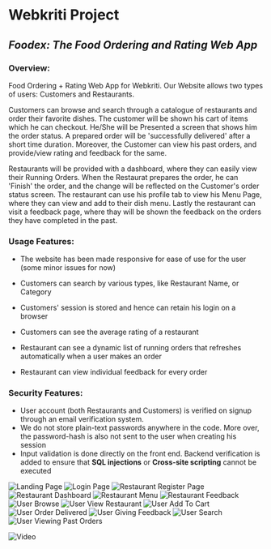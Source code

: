 # Webkriti Project
## *Foodex: The Food Ordering and Rating Web App*

### Overview:
Food Ordering + Rating Web App for Webkriti. Our Website allows two types of users: Customers and Restaurants.

Customers can browse and search through a catalogue of restaurants and order their favorite dishes. The customer will be shown his cart of items which he can checkout. He/She will be Presented a screen that shows him the order status. A prepared order will be 'successfully delivered' after a short time duration. Moreover, the Customer can view his past orders, and provide/view rating and feedback for the same.

Restaurants will be provided with a dashboard, where they can easily view their Running Orders. When the Restaurat prepares the order, he can 'Finish' the order, and the change will be reflected on the Customer's order status screen. The restaurant can use his profile tab to view his Menu Page, where they can view and add to their dish menu. Lastly the restaurant can visit a feedback page, where thay will be shown the feedback on the orders they have completed in the past.

### Usage Features:
* The website has been made responsive for ease of use for the user (some minor issues for now)

* Customers can search by various types, like Restaurant Name, or Category
* Customers' session is stored and hence can retain his login on a browser
* Customers can see the average rating of a restaurant

* Restaurant can see a dynamic list of running orders that refreshes automatically when a user makes an order
* Restaurant can view individual feedback for every order

### Security Features:
* User account (both Restaurants and Customers) is verified on signup through an email verification system.
* We do not store plain-text passwords anywhere in the code. More over, the password-hash is also not sent to the user when creating his session
* Input validation is done directly on the front end. Backend verification is added to ensure that **SQL injections** or **Cross-site scripting** cannot be executed

![Landing Page](https://photos.google.com/photo/AF1QipNAKQ9FHifGHS4dydJ4hTuw5SIPsgj0R4qqhy7Z)
![Login Page](https://photos.google.com/photo/AF1QipO67BcXAkfW1PcS_tu40uSqnTogAw5K2MXpKUcV)
![Restaurant Register Page](https://photos.google.com/photo/AF1QipMfPTsKlBZ2d_VFYMToeX7wHtzx9yilsPrjymVl)
![Restaurant Dashboard](https://photos.google.com/photo/AF1QipOmc63d-Z4fTIN5EV6cPeAT4_6dHZpLlktv1gPO)
![Restaurant Menu](https://photos.google.com/photo/AF1QipOjpXaQcUusPy60i5bs0re2zGeDFeeLJ2Gro-gB)
![Restaurant Feedback](https://photos.google.com/photo/AF1QipPuUEE1BFMaQ_11apxDVEEn2D6qTB8egq8d6TIX)
![User Browse](https://photos.google.com/photo/AF1QipPzj9_RQeAFdEBwPI5vhL9k6J8mtasjuEpWGPY0)
![User View Restaurant](https://photos.google.com/photo/AF1QipPZKEEJ44P_IqVi-EvF6jYvdBfCvt9U7SPUY2ni)
![User Add To Cart](https://photos.google.com/photo/AF1QipOEvmn0zGmaUcd-1Za17oKOypY4Ig1VYdIMmBIR)
![User Order Delivered](https://photos.google.com/photo/AF1QipOLVvBGtMQbdoAgMF5_ZBnqCl1i1dm-q6hrDoGv)
![User Giving Feedback](https://photos.google.com/photo/AF1QipPWrjQTZQp1-9oCxtSvqvAL-5HUkpJrVIpMWCdd)
![User Search](https://drive.google.com/file/d/)
![User Viewing Past Orders](https://photos.google.com/photo/AF1QipNMa96z5cDkjrWIZNeq3Y6nECCXRHIbFEtfIyBS)

![Video](https://drive.google.com/file/d/14QB1bqDIm9MYHQ5MsbRnBQr_32A6SJ3A/view?usp=sharing)
